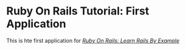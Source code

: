 # Ruby On Rails Tutorial: First Application

This is hte first application for [*Ruby On Rails: Learn Rails By Example*](http://railstutorial.org/)